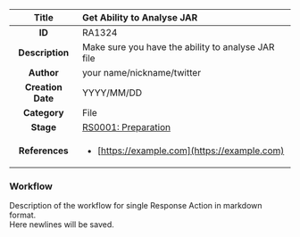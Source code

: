 | Title                       | Get Ability to Analyse JAR         |
|:---------------------------:|:--------------------|
| **ID**                      | RA1324            |
| **Description**             | Make sure you have the ability to analyse JAR file   |
| **Author**                  | your name/nickname/twitter        |
| **Creation Date**           | YYYY/MM/DD |
| **Category**                | File      |
| **Stage**                   |[RS0001: Preparation](../Response_Stages/RS0001.md)| 
| **References** |<ul><li>[https://example.com](https://example.com)</li></ul>|

### Workflow

Description of the workflow for single Response Action in markdown format.  
Here newlines will be saved.  
